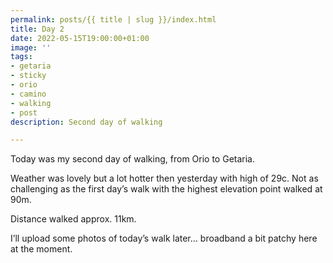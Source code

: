```yaml
---
permalink: posts/{{ title | slug }}/index.html
title: Day 2
date: 2022-05-15T19:00:00+01:00
image: ''
tags:
- getaria
- sticky
- orio
- camino
- walking
- post
description: Second day of walking

---
```

<!-- Excerpt Start -->
Today was my second day of walking, from Orio to Getaria. 
<!-- Excerpt End --> 
Weather was lovely but a lot hotter then yesterday with high of 29c. Not as challenging as the first day’s walk with the highest elevation point walked at 90m. 

Distance walked approx. 11km.   

I’ll upload some photos of today’s walk later… broadband a bit patchy here at the moment.